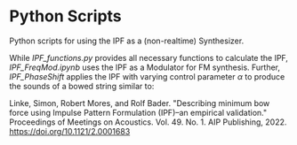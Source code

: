 # Python Scripts

Python scripts for using the IPF as a (non-realtime) Synthesizer.

While *IPF_functions.py* provides all necessary functions to calculate the IPF, *IPF_FreqMod.ipynb* uses the IPF as a Modulator for FM synthesis. Further, *IPF_PhaseShift* applies the IPF with varying control parameter $\alpha$ to produce the sounds of a bowed string similar to:

Linke, Simon, Robert Mores, and Rolf Bader. "Describing minimum bow force using Impulse Pattern Formulation (IPF)–an empirical validation." Proceedings of Meetings on Acoustics. Vol. 49. No. 1. AIP Publishing, 2022. 
https://doi.org/10.1121/2.0001683
